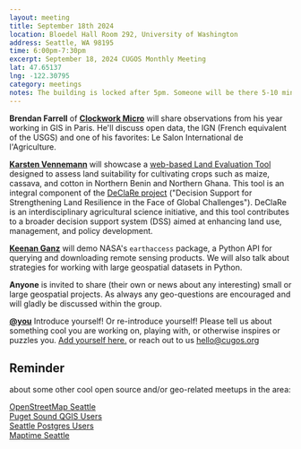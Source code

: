 ```yaml
---
layout: meeting
title: September 18th 2024
location: Bloedel Hall Room 292, University of Washington
address: Seattle, WA 98195
time: 6:00pm-7:30pm
excerpt: September 18, 2024 CUGOS Monthly Meeting
lat: 47.65137
lng: -122.30795
category: meetings
notes: The building is locked after 5pm. Someone will be there 5-10 minutes until 6pm to let us in. If you see nobody around and can't access, call the phone number posted at the door to be let in. We will adjourn to the College Inn Pub for a happy hour after the meeting!
---
```


**Brendan Farrell** of **[Clockwork Micro](https://www.clockworkmicro.com/)** will share observations from his year working in GIS in Paris. He'll discuss open data, the IGN (French equivalent of the USGS) and one of his favorites: Le Salon International de l'Agriculture.

**[Karsten Vennemann](https://www.terragis.net)** will showcase a [web-based Land Evaluation Tool](http://declare.terragis.net) designed to assess land suitability for cultivating crops such as maize, cassava, and cotton in Northern Benin and Northern Ghana. This tool is an integral component of the [DeClaRe project](https://www.uni-kassel.de/forschung/declare/home) ("Decision Support for Strengthening Land Resilience in the Face of Global Challenges"). DeClaRe is an interdisciplinary agricultural science initiative, and this tool contributes to a broader decision support system (DSS) aimed at enhancing land use, management, and policy development.

**[Keenan Ganz](https://s-kganz.github.io/)** will demo NASA's `earthaccess` package, a Python API for querying and downloading remote sensing products. We will also talk about strategies for working with large geospatial datasets in Python.

**Anyone** is invited to share (their own or news about any interesting) small or large geospatial projects. As always any geo-questions are encouraged and will gladly be discussed within the group.

**[@you](http://cugos.org/people/)** Introduce yourself! Or re-introduce yourself! Please tell us about something cool you are working on, playing with, or otherwise inspires or puzzles you. [Add yourself here.](https://github.com/cugos/cugos.github.com/blob/main/meetings/_posts/2024-06-26-cugos_monthly.md) or reach out to us hello@cugos.org

## Reminder 
about some other cool open source and/or geo-related meetups in the area:

[OpenStreetMap Seattle](https://www.meetup.com/OpenStreetMap-Seattle/)  
[Puget Sound QGIS Users](https://www.meetup.com/Puget-Sound-QGIS-Users-Group/)  
[Seattle Postgres Users](https://www.meetup.com/Seattle-Postgres/)  
[Maptime Seattle](https://www.meetup.com/MaptimeSEA/)
